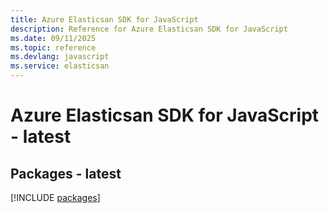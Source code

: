 ```yaml
---
title: Azure Elasticsan SDK for JavaScript
description: Reference for Azure Elasticsan SDK for JavaScript
ms.date: 09/11/2025
ms.topic: reference
ms.devlang: javascript
ms.service: elasticsan
---
```

# Azure Elasticsan SDK for JavaScript - latest
## Packages - latest
[!INCLUDE [packages](elasticsan-index.md)]